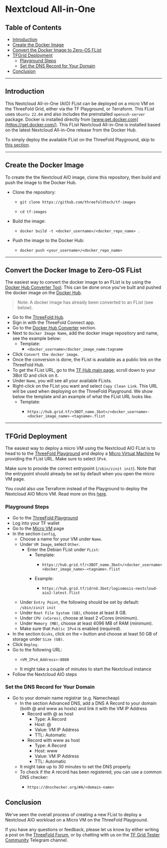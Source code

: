 <h1> Nextcloud All-in-One </h1>

<h2> Table of Contents </h2>

- [Introduction](#introduction)
- [Create the Docker Image](#create-the-docker-image)
- [Convert the Docker Image to Zero-OS FList](#convert-the-docker-image-to-zero-os-flist)
- [TFGrid Deployment](#tfgrid-deployment)
  - [Playground Steps](#playground-steps)
  - [Set the DNS Record for Your Domain](#set-the-dns-record-for-your-domain)
- [Conclusion](#conclusion)

***

## Introduction

This Nextcloud All-in-One (AIO) FList can be deployed on a micro VM on the ThreeFold Grid, either via the TF Playground, or Terraform. This FList uses `Ubuntu 22.04` and also includes the preinstalled `openssh-server` package. Docker is installed directly from [www.get.docker.com](https://get.docker.com/). This FList  Nextcloud All-in-One is installed based on the latest Nextcloud All-in-One release from the Docker Hub.

To simply deploy the available FList on the ThreeFold Playground, skip to [this section](#playground-steps).

***

## Create the Docker Image

To create the the Nextcloud AIO image, clone this repository, then build and push the image to the Docker Hub.

* Clone the repository:
  * ```
    git clone https://github.com/threefoldtech/tf-images
    ```
  * ```
    cd tf-images
    ```
* Build the image:
  * ```
    docker build -t <docker_username>/<docker_repo_name> .
    ```
* Push the image to the Docker Hub:
  * ```
    docker push <your_username>/<docker_repo_name>
    ```
 
***

## Convert the Docker Image to Zero-OS FList

The easiest way to convert the docker image to an FList is by using the [Docker Hub Converter Tool](https://hub.grid.tf/docker-convert). This can be done once you've built and pushed the docker image on the [Docker Hub](https://hub.docker.com/).

> Note: A docker image has already been converted to an FList (see below).

* Go to the [ThreeFold Hub](https://hub.grid.tf/).
* Sign in with the ThreeFold Connect app.
* Go to the [Docker Hub Converter](https://hub.grid.tf/docker-convert) section.
* Next to `Docker Image Name`, add the docker image repository and name, see the example below:
  * Template:
    * `<docker_username>/docker_image_name:tagname`
* Click `Convert the docker image`.
* Once the conversion is done, the FList is available as a public link on the ThreeFold Hub.
* To get the FList URL, go to the [TF Hub main page](https://hub.grid.tf/), scroll down to your 3Bot ID and click on it.
* Under `Name`, you will see all your available FLists.
* Right-click on the FList you want and select `Copy Clean Link`. This URL will be used when deploying on the ThreeFold Playground. We show below the template and an example of what the FList URL looks like.
  * Template:
    * ```
      https://hub.grid.tf/<3BOT_name.3bot>/<docker_username>-<docker_image_name>-<tagname>.flist
      ```

***
## TFGrid Deployment

The easiest way to deploy a micro VM using the Nextcloud AIO FList is to head to to the [ThreeFold Playground](https://play.grid.tf) and deploy a [Micro Virtual Machine](https://play.grid.tf/#/vm) by providing the FList URL. Make sure to select `IPv4`.

Make sure to provide the correct entrypoint (`/sbin/zinit init`). Note that the entrypoint should already be set by default when you open the micro VM page. 

You could also use Terraform instead of the Playground to deploy the Nextcloud AIO Micro VM. Read more on this [here](https://github.com/threefoldtech/terraform-provider-grid).

### Playground Steps

* Go to the [ThreeFold Playground](https://play.grid.tf)
* Log into your TF wallet
* Go to the [Micro VM](https://play.grid.tf/#/vm) page
* In the section `Config`, 
  * Choose a name for your VM under `Name`.
  * Under `VM Image`, select `Other`.
    * Enter the Debian FList under `FList`:
      * Template:
        * ```
          https://hub.grid.tf/<3BOT_name.3bot>/<docker_username>-<docker_image_name>-<tagname>.flist
          ```
      * Example:
        * ```
          https://hub.grid.tf/idrnd.3bot/logismosis-nextcloud-aio2-latest.flist
          ```
  * Under `Entry Point`, the following should be set by default: `/sbin/zinit init`
  * Under `Root File System (GB)`, choose at least 8 GB.
  * Under `CPU (vCores)`, choose at least 2 vCores (minimum).
  * Under `Memory (MB)`, choose at least 4096 MB of RAM (minimum).
  * Make sure that `Public IPv4` is enabled (required).
* In the section `Disks`, click on the `+` button and choose at least 50 GB of storage  under `Size (GB)`.
* Click `Deploy`.
* Go to the following URL:
  * ```
    <VM_IPv4_Address>:8080
    ```
  * It might take a couple of minutes to start the Nextcloud instance
* Follow the Nextcloud AIO steps

### Set the DNS Record for Your Domain

* Go to your domain name registrar (e.g. Namecheap)
  * In the section Advanced DNS, add a DNS A Record to your domain (both @ and www as hosts) and link it with the VM IP Address
    * Record with @ as host
      * Type: A Record
      * Host: @
      * Value: VM IP Address
      * TTL: Automatic
    * Record with www as host
      * Type: A Record
      * Host: www
      * Value: VM IP Address
      * TTL: Automatic
  * It might take up to 30 minutes to set the DNS properly.
  * To check if the A record has been registered, you can use a common DNS checker:
    * ```
      https://dnschecker.org/#A/<domain-name>
      ```

## Conclusion

We've seen the overall process of creating a new FList to deploy a Nextcloud AIO workload on a Micro VM on the ThreeFold Playground.

If you have any questions or feedback, please let us know by either writing a post on the [ThreeFold Forum](https://forum.threefold.io/), or by chatting with us on the [TF Grid Tester Community](https://t.me/threefoldtesting) Telegram channel.
